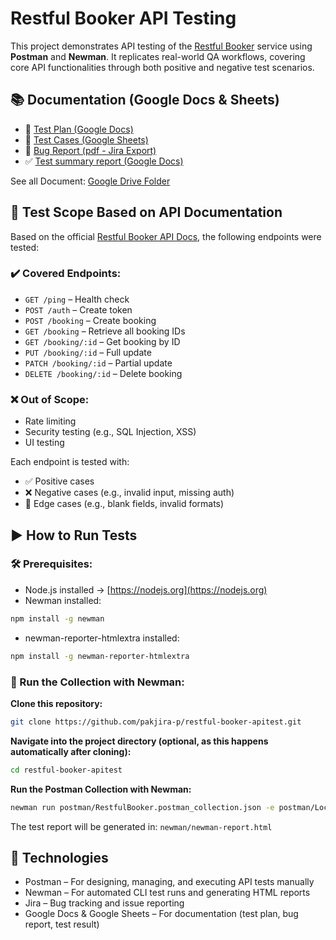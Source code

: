 # Restful Booker API Testing

This project demonstrates API testing of the [Restful Booker](https://restful-booker.herokuapp.com/apidoc/index.html) service using **Postman** and **Newman**. It replicates real-world QA workflows, covering core API functionalities through both positive and negative test scenarios.


## 📚 Documentation (Google Docs & Sheets)

- 📄 [Test Plan (Google Docs)](https://docs.google.com/document/d/15bG17DtPcGlUgFnoRv-gz661ET5lTHgHp6scHIH23KM/edit?usp=sharing)  
- 🧪 [Test Cases (Google Sheets)](https://docs.google.com/spreadsheets/d/1rgkqMiNbyS-y_8oi02MdqlcCmQ5bzZE02DrH_tRnVHA/edit?usp=sharing)  
- 🐞 [Bug Report (pdf - Jira Export)](https://drive.google.com/file/d/1yADfFjnbzok0Eu13ZHsHmkVFukUX4Uje/view?usp=sharing)
- ✅ [Test summary report (Google Docs)](https://docs.google.com/document/d/1W4W9dBJad6wo3nSbC99AobTjrQgIiNjniXOK_bnWnIs/edit?usp=sharing)

See all Document: [Google Drive Folder](https://drive.google.com/drive/folders/1MIoYLWYLvWcCG8JbQDNiMqnRIg7oxRv3?usp=sharing)


## 🧪 Test Scope Based on API Documentation

Based on the official [Restful Booker API Docs](https://restful-booker.herokuapp.com/apidoc/index.html), the following endpoints were tested:

### ✔️ Covered Endpoints:

- `GET /ping` – Health check
- `POST /auth` – Create token
- `POST /booking` – Create booking
- `GET /booking` – Retrieve all booking IDs
- `GET /booking/:id` – Get booking by ID
- `PUT /booking/:id` – Full update
- `PATCH /booking/:id` – Partial update
- `DELETE /booking/:id` – Delete booking

### ❌ Out of Scope:

- Rate limiting
- Security testing (e.g., SQL Injection, XSS)
- UI testing

Each endpoint is tested with:
- ✅ Positive cases
- ❌ Negative cases (e.g., invalid input, missing auth)
- 🔄 Edge cases (e.g., blank fields, invalid formats)



## ▶️ How to Run Tests

### 🛠️ Prerequisites:
- Node.js installed → [https://nodejs.org](https://nodejs.org)
- Newman installed:

```bash
npm install -g newman
```

- newman-reporter-htmlextra installed:
```bash
npm install -g newman-reporter-htmlextra
```

### 🚀 Run the Collection with Newman:
**Clone this repository:**
```bash
git clone https://github.com/pakjira-p/restful-booker-apitest.git
```

**Navigate into the project directory (optional, as this happens automatically after cloning):**
```bash
cd restful-booker-apitest
```

**Run the Postman Collection with Newman:**
```bash
newman run postman/RestfulBooker.postman_collection.json -e postman/Local.postman_environment.json -r htmlextra --reporter-htmlextra-export newman/newman-report.html
```
The test report will be generated in: `newman/newman-report.html`



## 🧰 Technologies

- Postman – For designing, managing, and executing API tests manually
- Newman – For automated CLI test runs and generating HTML reports
- Jira – Bug tracking and issue reporting
- Google Docs & Google Sheets – For documentation (test plan, bug report, test result)

<!-- note for myself
📁 Project Structure
restful-booker-apitest/
├── postman/
│   ├── RestfulBooker.postman_collection.json        # Postman collection for testing the API
│   └── RestfulBookerEnvironment.json               # Postman environment variables for API testing
├── newman/
│   └── newman-report.html                          # HTML report generated by Newman
└── README.md                                       # This file, explaining how to run the tests -->